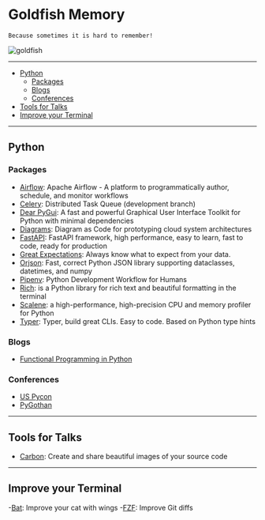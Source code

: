 # Goldfish Memory

`Because sometimes it is hard to remember!`

![goldfish](https://upload.wikimedia.org/wikipedia/commons/9/97/Ryukin_goldfish_plate.jpg)

---

- [Python](#python)
  - [Packages](#packages)
  - [Blogs](#blogs)
  - [Conferences](#conferences)
- [Tools for Talks](#tools-for-talks)
- [Improve your Terminal](#improve-your-terminal)

---

## Python

### Packages

- [Airflow](https://github.com/apache/airflow): Apache Airflow - A platform to programmatically author, schedule, and monitor workflows
- [Celery](https://github.com/celery/celery): Distributed Task Queue (development branch)
- [Dear PyGui](https://github.com/hoffstadt/DearPyGui): A fast and powerful Graphical User Interface Toolkit for Python with minimal dependencies
- [Diagrams](https://github.com/hoffstadt/DearPyGui): Diagram as Code for prototyping cloud system architectures
- [FastAPI](https://github.com/tiangolo/fastapi): FastAPI framework, high performance, easy to learn, fast to code, ready for production
- [Great Expectations](https://github.com/great-expectations/great_expectations): Always know what to expect from your data.
- [Orjson](https://github.com/ijl/orjson): Fast, correct Python JSON library supporting dataclasses, datetimes, and numpy
- [Pipenv](https://github.com/pypa/pipenv): Python Development Workflow for Humans
- [Rich](https://github.com/willmcgugan/rich): is a Python library for rich text and beautiful formatting in the terminal
- [Scalene](https://github.com/emeryberger/scalene): a high-performance, high-precision CPU and memory profiler for Python
- [Typer](https://github.com/tiangolo/typer): Typer, build great CLIs. Easy to code. Based on Python type hints

### Blogs

- [Functional Programming in Python](https://realpython.com/courses/functional-programming-python/)

### Conferences

- [US Pycon](https://us.pycon.org/)
- [PyGothan](https://pygothan.org/)

---

## Tools for Talks

- [Carbon](https://carbon.now.sh/): Create and share beautiful images of your source code

---

## Improve your Terminal

-[Bat](https://github.com/sharkdp/bat): Improve your cat with wings
-[FZF](https://medium.com/@GroundControl/better-git-diffs-with-fzf-89083739a9cb): Improve Git diffs

